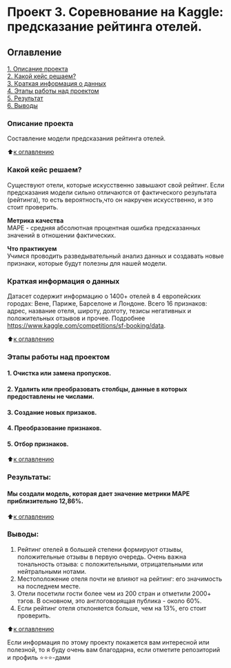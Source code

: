 # Проект 3. Соревнование на Kaggle: предсказание рейтинга отелей.

## Оглавление  
[1. Описание проекта](.README.md#Описание-проекта)  
[2. Какой кейс решаем?](.README.md#Какой-кейс-решаем)  
[3. Краткая информация о данных](.README.md#Краткая-информация-о-данных)  
[4. Этапы работы над проектом](.README.md#Этапы-работы-над-проектом)  
[5. Результат](.README.md#Результат)    
[6. Выводы](.README.md#Выводы) 

### Описание проекта    
Составление модели предсказания рейтинга отелей.

:arrow_up:[к оглавлению](_)


### Какой кейс решаем?    
Существуют отели, которые искусственно завышают свой рейтинг. Если предсказания модели сильно 
отличаются от фактического результата (рейтинга), то есть вероятность,что он накручен 
искусственно, и это стоит проверить.

**Метрика качества**     
MAPE - средняя абсолютная процентная ошибка предсказанных значений в отношении фактических.

**Что практикуем**     
Учимся проводить разведывательный анализ данных и создавать новые признаки, которые будут полезны для 
нашей модели.


### Краткая информация о данных
Датасет содержит информацию о 1400+ отелей в 4 европейских городах: Вене, Париже, Барселоне и Лондоне.
Всего 16 признаков: адрес, название отеля, широту, долготу, тезисы негативных и положительных отзывов
и прочее. Подробнее https://www.kaggle.com/competitions/sf-booking/data.
  
:arrow_up:[к оглавлению](.README.md#Оглавление)


### Этапы работы над проектом  
#### 1. Очистка или замена пропусков.
#### 2. Удалить или преобразовать столбцы, данные в которых предоставлены не числами.
#### 3. Создание новых призаков.
#### 4. Преобразование признаков.
#### 5. Отбор признаков.

:arrow_up:[к оглавлению](.README.md#Оглавление)


### Результаты:  
#### Мы создали модель, которая дает значение метрики МАРЕ приблизительно 12,86%. 


:arrow_up:[к оглавлению](.README.md#Оглавление)


### Выводы:  

1. Рейтинг отелей в большей степени формируют отзывы, положительные отзывы в первую очередь. 
   Очень важна тональность отзыва: с положительными, отрицательными или нейтральными нотами.
2. Местоположение отеля почти не влияют на рейтинг: его значимость на последнем месте.
3. Отели посетили гости более чем из 200 стран и отметили 2000+ тэгов. В основном, 
   это англоговорящая публика - около 60%.
4. Если рейтинг отеля отклоняется больше, чем на 13%, его стоит проверить.


:arrow_up:[к оглавлению](.README.md#Оглавление)


Если информация по этому проекту покажется вам интересной или полезной, то я буду очень вам благодарна, если отметите репозиторий и профиль ⭐️⭐️⭐️-дами
